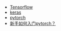 
* [Tensorflow](http://www.tensorfly.cn/)
* [keras](https://keras-cn.readthedocs.io/en/latest/)
* [pytorch](http://pytorch.org/)
* [新手如何入门pytorch？](https://www.zhihu.com/question/55720139)